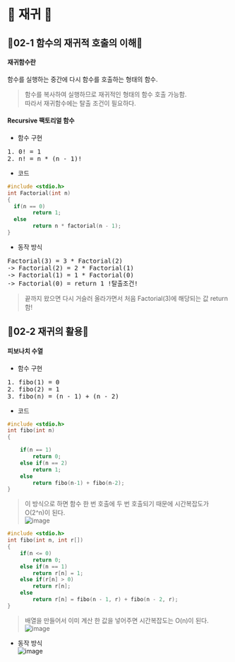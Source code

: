 # 🍋 재귀 🍋

## 🌟02-1 함수의 재귀적 호출의 이해🌟

#### 재귀함수란
함수를 실행하는 중간에 다시 함수를 호출하는 형태의 함수.  
> 함수를 복사하여 실행하므로 재귀적인 형태의 함수 호출 가능함.  
> 따라서 재귀함수에는 탈출 조건이 필요하다.  

#### Recursive 팩토리얼 함수  

* 함수 구현
<pre>
1. 0! = 1
2. n! = n * (n - 1)!
</pre>

* 코드  
```c
#include <stdio.h>
int Factorial(int n)
{
  if(n == 0)
        return 1;
  else
        return n * factorial(n - 1);
}
```

* 동작 방식  
<pre>
Factorial(3) = 3 * Factorial(2)  
-> Factorial(2) = 2 * Factorial(1)  
-> Factorial(1) = 1 * Factorial(0)  
-> Factorial(0) = return 1 !탈출조건!  
</pre>  
> 끝까지 왔으면 다시 거슬러 올라가면서 처음 Factorial(3)에 해당되는 값 return 함!

## 🌟02-2 재귀의 활용🌟

#### 피보나치 수열

* 함수 구현
<pre>
1. fibo(1) = 0
2. fibo(2) = 1
3. fibo(n) = (n - 1) + (n - 2)
</pre>

* 코드
```c
#include <stdio.h>
int fibo(int n)
{

    if(n == 1)
        return 0;
    else if(n == 2)
        return 1;
    else
        return fibo(n-1) + fibo(n-2);
}
```
> 이 방식으로 하면 함수 한 번 호출에 두 번 호출되기 때문에 시간복잡도가 O(2^n)이 된다.  
> ![image](https://user-images.githubusercontent.com/77817094/171571224-f384f44d-166f-4bad-8acb-1d1123955887.png)

```c
#include <stdio.h>
int fibo(int n, int r[])
{
    if(n <= 0)
        return 0;
    else if(n == 1)
        return r[n] = 1;
    else if(r[n] > 0)
        return r[n];
    else
        return r[n] = fibo(n - 1, r) + fibo(n - 2, r);
}
```
> 배열을 만들어서 이미 계산 한 값을 넣어주면 시간복잡도는 O(n)이 된다.  
> ![image](https://user-images.githubusercontent.com/77817094/171570888-4371b9a4-e427-492b-a43f-d1a2ad13e6f5.png)

* 동작 방식  
![image](https://user-images.githubusercontent.com/77817094/171570770-24c3a8d6-0e89-430b-9d91-7f2f475d5768.png)

